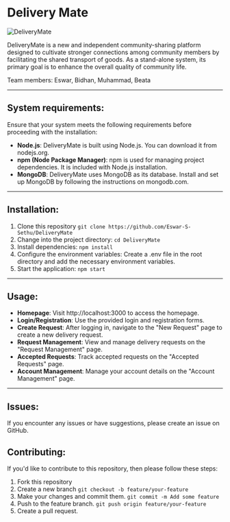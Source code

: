 # Delivery Mate

![DeliveryMate](https://i.ibb.co/gPq8PFG/logo.png)


DeliveryMate is a new and independent community-sharing platform designed to 
cultivate stronger connections among community members by facilitating the 
shared transport of goods. As a stand-alone system, its primary goal is to enhance 
the overall quality of community life.

Team members: Eswar, Bidhan, Muhammad, Beata

---

## System requirements:

Ensure that your system meets the following requirements before proceeding with the installation:
- **Node.js**: DeliveryMate is built using Node.js. You can download it from nodejs.org.
- **npm (Node Package Manager)**: npm is used for managing project dependencies. It is included with Node.js installation.
- **MongoDB**: DeliveryMate uses MongoDB as its database. Install and set up MongoDB by following the instructions on mongodb.com.

---

## Installation:

1. Clone this repository
   `git clone https://github.com/Eswar-S-Sethu/DeliveryMate`
2. Change into the project directory:
   `cd DeliveryMate`
3. Install dependencies:
   `npm install`
4. Configure the environment variables:
   Create a .env file in the root directory and add the necessary environment variables.
5. Start the application:
   `npm start`

---

## Usage:
- **Homepage**: Visit http://localhost:3000 to access the homepage.
- **Login/Registration**: Use the provided login and registration forms.
- **Create Request**: After logging in, navigate to the "New Request" page to create a new delivery request.
- **Request Management**: View and manage delivery requests on the "Request Management" page.
- **Accepted Requests**: Track accepted requests on the "Accepted Requests" page.
- **Account Management**: Manage your account details on the "Account Management" page.

---
## Issues:
If you encounter any issues or have suggestions, please create an issue on GitHub.

## Contributing:
If you'd like to contribute to this repository, then please follow these steps:

1. Fork this repository
2. Create a new branch
   `git checkout -b feature/your-feature`
3. Make your changes and commit them.
   `git commit -m Add some feature`
4. Push to the feature branch.
   `git push origin feature/your-feature`
5. Create a pull request.

